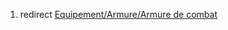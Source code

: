 1.  redirect [Equipement/Armure/Armure de
    combat](Equipement/Armure/Armure_de_combat "wikilink")